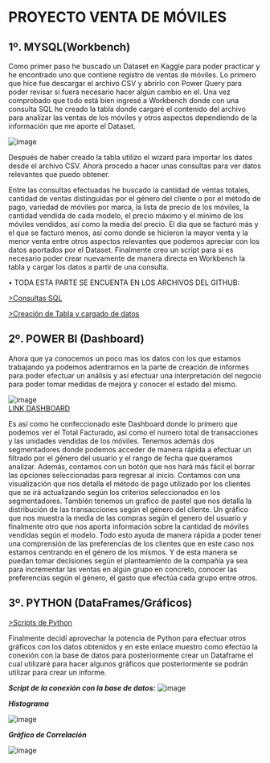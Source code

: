 # PROYECTO VENTA DE MÓVILES


## 1º. MYSQL(Workbench)

Como primer paso he buscado un Dataset en Kaggle para poder practicar y he encontrado uno que contiene registro de ventas de móviles.
Lo primero que hice fue descargar el archivo CSV y abrirlo con Power Query para poder revisar si fuera necesario hacer algún cambio en el.
Una vez comprobado que todo está bien ingresé a Workbench donde con una consulta SQL he creado la tabla donde cargaré el contenido del archivo para analizar las ventas de los móviles y otros aspectos dependiendo de la información que me aporte el Dataset.

 ![image](https://github.com/user-attachments/assets/a106d21e-3f28-4fd1-b27a-fa23377532e7)

Después de haber creado la tabla utilizo el wizard para importar los datos desde el archivo CSV.
Ahora procedo a hacer unas consultas para ver datos relevantes que puedo obtener.




Entre las consultas efectuadas he buscado la cantidad de ventas totales, cantidad de ventas distinguidas por el género del cliente o por el método de pago, variedad de móviles por marca, la lista de precio de los móviles, la cantidad vendida de cada modelo, el precio máximo y el mínimo de los móviles vendidos, así como la media del precio. El día que se facturó más y el que se facturó menos, así como donde se hicieron la mayor venta y la menor venta entre otros aspectos relevantes que podemos apreciar con los datos aportados por el Dataset.
Finalmente creo un script para si es necesario poder crear nuevamente de manera directa en Workbench la tabla y cargar los datos a partir de una consulta.

•	TODA ESTA PARTE SE ENCUENTA EN LOS ARCHIVOS DEL GITHUB:  

[>Consultas SQL](https://github.com/JaviDoria/Proyecto-Venta-de-Moviles/blob/89d5690bc9a0c0b59e97701837bb34e468344a1b/2.Consultas%20SQL%20aplicadas%20a%20este%20an%C3%A1lisis.sql)

[>Creación de Tabla y cargado de datos](https://github.com/JaviDoria/Proyecto-Venta-de-Moviles/blob/89d5690bc9a0c0b59e97701837bb34e468344a1b/1.Crear%20Tabla%20y%20cargar%20datos.sql)








## 2º. POWER BI (Dashboard)

Ahora que ya conocemos un poco mas los datos con los que estamos trabajando ya podemos adentrarnos en la parte de creación de informes para poder efectuar un análisis y así efectuar una interpretación del negocio para poder tomar medidas de mejora y conocer el estado del mismo.  

![image](https://github.com/user-attachments/assets/3168b64e-0062-4b24-902a-f0b0049a874a)  
[LINK DASHBOARD](https://app.powerbi.com/view?r=eyJrIjoiNDIxY2JhYjUtN2QwMS00YzEwLTg0MWMtNmI5NzVhZWU3YjBlIiwidCI6ImUzM2ExNjJlLWUwZDctNDA3NS05NWQyLWNmNDAyNWI5YWI3ZSIsImMiOjl9
)



Es así como he confeccionado este Dashboard donde lo primero que podemos ver el Total Facturado, así como el numero total de transacciones y las unidades vendidas de los móviles.
Tenemos además dos segmentadores donde podemos acceder de manera rápida a efectuar un filtrado por el género del usuario y el rango de fecha que queramos analizar.
Además, contamos con un botón que nos hará más fácil el borrar las opciones seleccionadas para regresar al inicio.
Contamos con una visualización que nos detalla el método de pago utilizado por los clientes que se irá actualizando según los criterios seleccionados en los segmentadores.
También tenemos un grafico de pastel que nos detalla la distribución de las transacciones según el género del cliente.
Un gráfico que nos muestra la media de las compras según el genero del usuario y finalmente otro que nos aporta información sobre la cantidad de móviles vendidas según el modelo.
Todo esto ayuda de manera rápida a poder tener una comprensión de las preferencias de los clientes que en este caso nos estamos centrando en el género de los mismos. Y de esta manera se puedan tomar decisiones según el planteamiento de la compañía ya sea para incrementar las ventas en algún grupo en concreto, conocer las preferencias según el género, el gasto que efectúa cada grupo entre otros.

## 3º. PYTHON (DataFrames/Gráficos)

[>Scripts de Python](https://github.com/JaviDoria/Proyecto-Venta-de-Moviles/blob/75a5eb5536fe969dac2084278165aa2234a09b17/4.Ventas%20M%C3%B3viles.ipynb)

Finalmente decidí aprovechar la potencia de Python para efectuar otros gráficos con los datos obtenidos y en este enlace muestro como efectúo la conexión con la base de datos para posteriormente crear un Dataframe el cual utilizaré para hacer algunos gráficos que posteriormente se podrán utilizar para crear un informe.  




***Script de la conexión con la base de datos:***
![image](https://github.com/user-attachments/assets/3406692f-a76d-4848-886b-450ee8d6bd0f)  

***Histograma***

![image](https://github.com/user-attachments/assets/634f75ef-3ed8-4b6f-aae1-29bd062fb997)  


***Gráfico de Correlación***


![image](https://github.com/user-attachments/assets/a46d9b0d-e093-4064-ab9d-51017b3e1e49)



